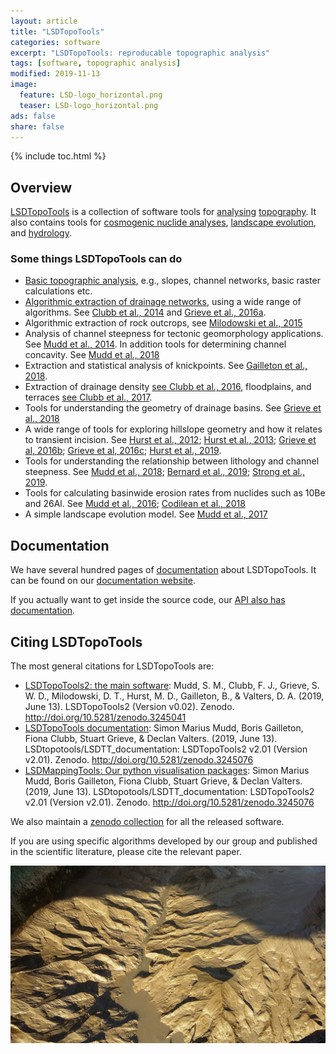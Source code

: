 ```yaml
---
layout: article
title: "LSDTopoTools"
categories: software
excerpt: "LSDTopoTools: reproducable topographic analysis"
tags: [software, topographic analysis]
modified: 2019-11-13
image:
  feature: LSD-logo_horizontal.png
  teaser: LSD-logo_horizontal.png
ads: false
share: false
---
```



{% include toc.html %}

## Overview

[LSDTopoTools](https://lsdtopotools.github.io/) is a collection of software tools for [analysing](https://lsdtopotools.github.io/LSDTT_documentation/LSDTT_basic_usage.html) [topography](https://lsdtopotools.github.io/LSDTT_documentation/LSDTT_chi_analysis.html). It also contains tools for [cosmogenic nuclide analyses](https://lsdtopotools.github.io/LSDTT_documentation/LSDTT_BasinwideCRN.html), [landscape evolution](https://lsdtopotools.github.io/LSDTT_documentation/LSDTT_MuddPILE.html), and [hydrology](https://lsdtopotools.github.io/LSDTT_documentation/LSDTT_floodplains_terraces.html). 


### Some things LSDTopoTools can do


* [Basic topographic analysis](https://lsdtopotools.github.io/LSDTT_documentation/LSDTT_basic_usage.html), e.g., slopes, channel networks, basic raster calculations etc. 
* [Algorithmic extraction of drainage networks](https://lsdtopotools.github.io/LSDTT_documentation/LSDTT_channel_extraction.html), using a wide range of algorithms. See [Clubb et al., 2014](https://agupubs.onlinelibrary.wiley.com/doi/full/10.1002/2013WR015167) and [Grieve et al., 2016a](https://www.earth-surf-dynam.net/4/627/2016/esurf-4-627-2016.html).
* Algorithmic extraction of rock outcrops, see [Milodowski et al., 2015](https://www.earth-surf-dynam.net/3/483/2015/)
* Analysis of channel steepness for tectonic geomorphology applications. See [Mudd et al., 2014](https://agupubs.onlinelibrary.wiley.com/doi/full/10.1002/2013JF002981). In addition tools for determining channel concavity. See [Mudd et al., 2018](https://www.earth-surf-dynam.net/6/505/2018/)
* Extraction and statistical analysis of knickpoints. See [Gailleton et al., 2018](https://www.earth-surf-dynam.net/7/211/2019/).
* Extraction of drainage density [see Clubb et al., 2016](https://agupubs.onlinelibrary.wiley.com/doi/full/10.1002/2015JF003747), floodplains, and terraces [see Clubb et al., 2017](https://www.earth-surf-dynam.net/5/369/2017/).
* Tools for understanding the geometry of drainage basins. See [Grieve et al., 2018](https://agupubs.onlinelibrary.wiley.com/doi/full/10.1029/2017JF004453)
* A wide range of tools for exploring hillslope geometry and how it relates to transient incision. See [Hurst et al., 2012](https://agupubs.onlinelibrary.wiley.com/doi/full/10.1029/2011JF002057); [Hurst et al., 2013](https://science.sciencemag.org/content/341/6148/868.full); [Grieve et al, 2016b](https://onlinelibrary.wiley.com/doi/full/10.1002/esp.3884); [Grieve et al, 2016c](https://www.earth-surf-dynam.net/4/309/2016/); [Hurst et al., 2019](https://www.sciencedirect.com/science/article/pii/S0012821X19303577).
* Tools for understanding the relationship between lithology and channel steepness. See [Mudd et al., 2018](https://www.earth-surf-dynam.net/6/505/2018/); [Bernard et al., 2019](https://www.sciencedirect.com/science/article/pii/S0012821X19302389); [Strong et al., 2019](https://www.sciencedirect.com/science/article/pii/S0169555X19300248).
* Tools for calculating basinwide erosion rates from nuclides such as 10Be and 26Al. See [Mudd et al., 2016](https://www.earth-surf-dynam.net/4/655/2016/esurf-4-655-2016.html); [Codilean et al., 2018](https://www.earth-syst-sci-data.net/10/2123/2018/)
* A simple landscape evolution model. See [Mudd et al., 2017](https://onlinelibrary.wiley.com/doi/full/10.1002/esp.3923)


## Documentation

We have several hundred pages of [documentation](https://lsdtopotools.github.io/LSDTT_documentation/index.html) about LSDTopoTools. It can be found on our [documentation website](https://lsdtopotools.github.io/LSDTT_documentation/index.html). 

If you actually want to get inside the source code, our [API also has documentation](https://lsdtopotools.github.io/LSDTT_public/index.html).


## Citing LSDTopoTools

The most general citations for LSDTopoTools are:

* [LSDTopoTools2: the main software](https://zenodo.org/record/3245041#.Xcv3h1f7SUk): Mudd, S. M., Clubb, F. J., Grieve, S. W. D., Milodowski, D. T., Hurst, M. D., Gailleton, B., & Valters, D. A. (2019, June 13). LSDTopoTools2 (Version v0.02). Zenodo. http://doi.org/10.5281/zenodo.3245041
* [LSDTopoTools documentation](https://zenodo.org/record/3245076#.Xcv30Ff7SUk): Simon Marius Mudd, Boris Gailleton, Fiona Clubb, Stuart Grieve, & Declan Valters. (2019, June 13). LSDtopotools/LSDTT_documentation: LSDTopoTools2 v2.01 (Version v2.01). Zenodo. http://doi.org/10.5281/zenodo.3245076
* [LSDMappingTools: Our python visualisation packages](https://zenodo.org/record/3245076#.Xcv39Vf7SUk): Simon Marius Mudd, Boris Gailleton, Fiona Clubb, Stuart Grieve, & Declan Valters. (2019, June 13). LSDtopotools/LSDTT_documentation: LSDTopoTools2 v2.01 (Version v2.01). Zenodo. http://doi.org/10.5281/zenodo.3245076

We also maintain a [zenodo collection](https://zenodo.org/search?page=1&size=20&q=lsdtopotools) for all the released software. 

If you are using specific algorithms developed by our group and published in the scientific literature, please cite the relevant paper. 

![Landscape evolution](../../images/Mud_basin_bordeaux.jpg)





